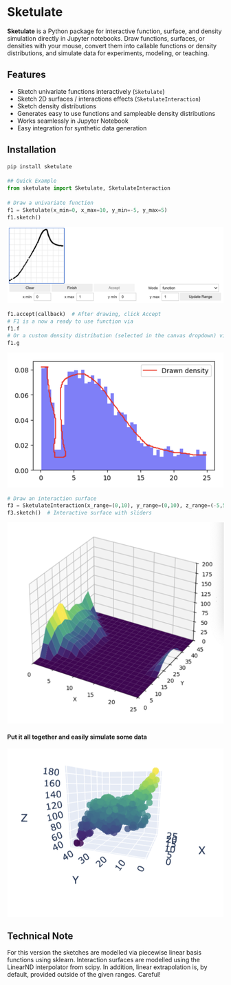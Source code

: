# Sketulate

**Sketulate** is a Python package for interactive function, surface, and density simulation directly in Jupyter notebooks. Draw functions, surfaces, or densities with your mouse, convert them into callable functions or density distributions, and simulate data for experiments, modeling, or teaching.

## Features

- Sketch univariate functions interactively (`Sketulate`)  
- Sketch 2D surfaces / interactions effects (`SketulateInteraction`)  
- Sketch density distributions
- Generates easy to use functions and sampleable density distributions
- Works seamlessly in Jupyter Notebook
- Easy integration for synthetic data generation  

## Installation

```python
pip install sketulate

## Quick Example
from sketulate import Sketulate, SketulateInteraction

# Draw a univariate function
f1 = Sketulate(x_min=0, x_max=10, y_min=-5, y_max=5)
f1.sketch()
```


![Sketch a Function](examples/images/draw_a_function.png)

```python
f1.accept(callback)  # After drawing, click Accept
# F1 is a now a ready to use function via
f1.f
# Or a custom density distribution (selected in the canvas dropdown) via
f1.g
```
![Sketch a Density](examples/images/draw_a_density.png)

```python
# Draw an interaction surface
f3 = SketulateInteraction(x_range=(0,10), y_range=(0,10), z_range=(-5,5), grid_size=5)
f3.sketch()  # Interactive surface with sliders
```

![Sketch Interaction Surface via Sliders](examples/images/interaction_surfaces.png)

#### Put it all together and easily simulate some data
![Sketch a Function](examples/images/simulate_data.png)


## Technical Note
For this version the sketches are modelled via piecewise linear basis functions using sklearn.
Interaction surfaces are modelled using the LinearND interpolator from scipy.
In addition, linear extrapolation is, by default, provided outside of the given ranges. Careful!

